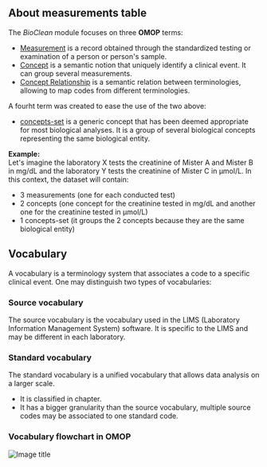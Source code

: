 ## About measurements table

The *BioClean* module focuses on three **OMOP** terms:

- [Measurement](https://www.ohdsi.org/web/wiki/doku.php?id=documentation:cdm:measurement) is a record obtained through the standardized testing or examination of a person or person's sample.
- [Concept](https://www.ohdsi.org/web/wiki/doku.php?id=documentation:cdm:concept) is a semantic notion that uniquely identify a clinical event. It can group several measurements.
- [Concept Relationship](https://www.ohdsi.org/web/wiki/doku.php?id=documentation:cdm:concept_relationship) is a semantic relation between terminologies, allowing to map codes from different terminologies.


A fourht term was created to ease the use of the two above:

- [concepts-set](../../datasets/concepts-sets.md) is a generic concept that has been deemed appropriate for most biological analyses. It is a group of several biological concepts representing the same biological entity.

**Example:** <br/>
Let's imagine the laboratory X tests the creatinine of Mister A and Mister B in mg/dL and the laboratory Y tests the creatinine of Mister C in µmol/L. In this context, the dataset will contain:

- 3 measurements (one for each conducted test)
- 2 concepts (one concept for the creatinine tested in mg/dL and another one for the creatinine tested in µmol/L)
- 1 concepts-set (it groups the 2 concepts because they are the same biological entity)


## Vocabulary

A vocabulary is a terminology system that associates a code to a specific clinical event. One may distinguish two types of vocabularies:

### Source vocabulary

The source vocabulary is the vocabulary used in the LIMS (Laboratory Information Management System) software. It is specific to the LIMS and may be different in each laboratory.

### Standard vocabulary

The standard vocabulary is a unified vocabulary that allows data analysis on a larger scale.

- It is classified in chapter.
- It has a bigger granularity than the source vocabulary, multiple source codes may be associated to one standard code.

### Vocabulary flowchart in OMOP

![Image title](../../_static/biology/vocabulary_flowchart.svg)
